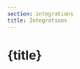 ```yaml
---
section: integrations
title: Integrations
---
```


<script context="module">
  export const prerender = true;
</script>

# {title}
